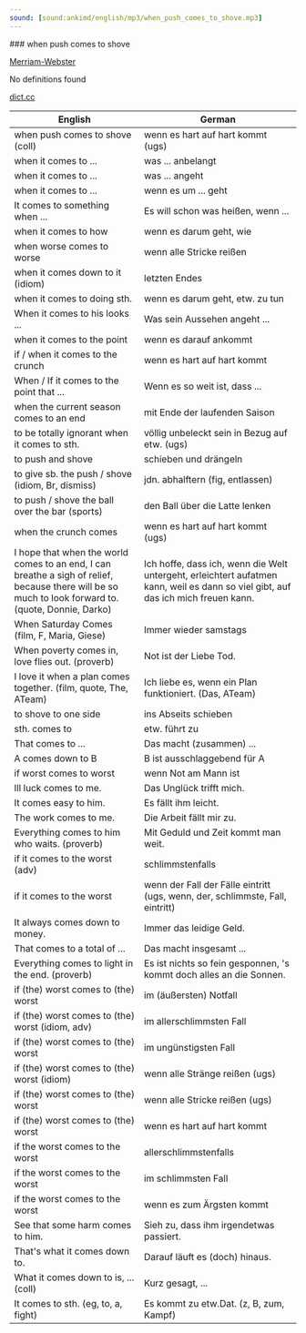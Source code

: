 ```yaml
---
sound: [sound:ankimd/english/mp3/when_push_comes_to_shove.mp3]
---
```


\### when push comes to shove

[Merriam-Webster](https://www.merriam-webster.com/dictionary/when+push+comes+to+shove)

No definitions found

[dict.cc](https://www.dict.cc/when+push+comes+to+shove)

| English        | German       |
| -------------- | ------------ |
| when push comes to shove (coll) | wenn es hart auf hart kommt (ugs) |
| when it comes to ... | was ... anbelangt |
| when it comes to ... | was ... angeht |
| when it comes to ... | wenn es um ... geht |
| It comes to something when ... | Es will schon was heißen, wenn ... |
| when it comes to how | wenn es darum geht, wie |
| when worse comes to worse | wenn alle Stricke reißen |
| when it comes down to it (idiom) | letzten Endes |
| when it comes to doing sth. | wenn es darum geht, etw. zu tun |
| When it comes to his looks ... | Was sein Aussehen angeht ... |
| when it comes to the point | wenn es darauf ankommt |
| if / when it comes to the crunch | wenn es hart auf hart kommt |
| When / If it comes to the point that ... | Wenn es so weit ist, dass ... |
| when the current season comes to an end | mit Ende der laufenden Saison |
| to be totally ignorant when it comes to sth. | völlig unbeleckt sein in Bezug auf etw. (ugs) |
| to push and shove | schieben und drängeln |
| to give sb. the push / shove (idiom, Br, dismiss) | jdn. abhalftern (fig, entlassen) |
| to push / shove the ball over the bar (sports) | den Ball über die Latte lenken |
| when the crunch comes | wenn es hart auf hart kommt (ugs) |
| I hope that when the world comes to an end, I can breathe a sigh of relief, because there will be so much to look forward to. (quote, Donnie, Darko) | Ich hoffe, dass ich, wenn die Welt untergeht, erleichtert aufatmen kann, weil es dann so viel gibt, auf das ich mich freuen kann. |
| When Saturday Comes (film, F, Maria, Giese) | Immer wieder samstags |
| When poverty comes in, love flies out. (proverb) | Not ist der Liebe Tod. |
| I love it when a plan comes together. (film, quote, The, ATeam) | Ich liebe es, wenn ein Plan funktioniert. (Das, ATeam) |
| to shove to one side | ins Abseits schieben |
| sth. comes to | etw. führt zu |
| That comes to ... | Das macht (zusammen) ... |
| A comes down to B | B ist ausschlaggebend für A |
| if worst comes to worst | wenn Not am Mann ist |
| Ill luck comes to me. | Das Unglück trifft mich. |
| It comes easy to him. | Es fällt ihm leicht. |
| The work comes to me. | Die Arbeit fällt mir zu. |
| Everything comes to him who waits. (proverb) | Mit Geduld und Zeit kommt man weit. |
| if it comes to the worst (adv) | schlimmstenfalls |
| if it comes to the worst | wenn der Fall der Fälle eintritt (ugs, wenn, der, schlimmste, Fall, eintritt) |
| It always comes down to money. | Immer das leidige Geld. |
| That comes to a total of ... | Das macht insgesamt ... |
| Everything comes to light in the end. (proverb) | Es ist nichts so fein gesponnen, 's kommt doch alles an die Sonnen. |
| if (the) worst comes to (the) worst | im (äußersten) Notfall |
| if (the) worst comes to (the) worst (idiom, adv) | im allerschlimmsten Fall |
| if (the) worst comes to (the) worst | im ungünstigsten Fall |
| if (the) worst comes to (the) worst (idiom) | wenn alle Stränge reißen (ugs) |
| if (the) worst comes to (the) worst | wenn alle Stricke reißen (ugs) |
| if (the) worst comes to (the) worst | wenn es hart auf hart kommt |
| if the worst comes to the worst | allerschlimmstenfalls |
| if the worst comes to the worst | im schlimmsten Fall |
| if the worst comes to the worst | wenn es zum Ärgsten kommt |
| See that some harm comes to him. | Sieh zu, dass ihm irgendetwas passiert. |
| That's what it comes down to. | Darauf läuft es (doch) hinaus. |
| What it comes down to is, ... (coll) | Kurz gesagt, ... |
| It comes to sth. (eg, to, a, fight) | Es kommt zu etw.Dat. (z, B, zum, Kampf) |
